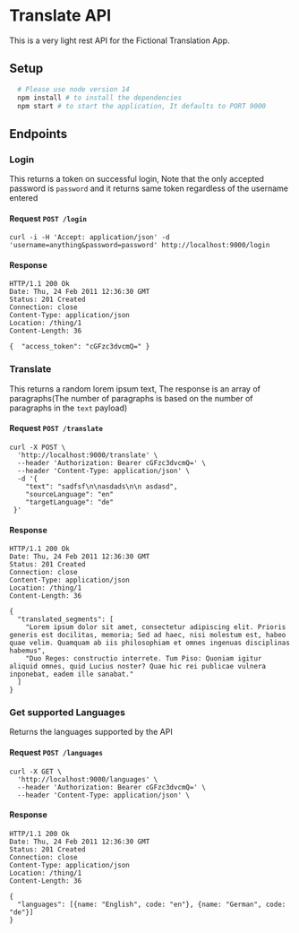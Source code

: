 # Translate API

This is a very light rest API for the Fictional Translation App.

## Setup

```bash
  # Please use node version 14
  npm install # to install the dependencies
  npm start # to start the application, It defaults to PORT 9000
```

## Endpoints

### Login
This returns a token on successful login, Note that the only accepted password is `password` and it returns same token regardless of the username entered

#### Request `POST /login`

    curl -i -H 'Accept: application/json' -d 'username=anything&password=password' http://localhost:9000/login

#### Response

    HTTP/1.1 200 Ok
    Date: Thu, 24 Feb 2011 12:36:30 GMT
    Status: 201 Created
    Connection: close
    Content-Type: application/json
    Location: /thing/1
    Content-Length: 36

    {  "access_token": "cGFzc3dvcmQ=" }


### Translate
This returns a random lorem ipsum text, The response is an array of paragraphs(The number of paragraphs is based on the number of paragraphs in the `text` payload)
#### Request `POST /translate`

    curl -X POST \
      'http://localhost:9000/translate' \
      --header 'Authorization: Bearer cGFzc3dvcmQ=' \
      --header 'Content-Type: application/json' \
      -d '{
        "text": "sadfsf\n\nasdads\n\n asdasd",
        "sourceLanguage": "en"
        "targetLanguage": "de"
     }'

#### Response

    HTTP/1.1 200 Ok
    Date: Thu, 24 Feb 2011 12:36:30 GMT
    Status: 201 Created
    Connection: close
    Content-Type: application/json
    Location: /thing/1
    Content-Length: 36

    { 
      "translated_segments": [ 
        "Lorem ipsum dolor sit amet, consectetur adipiscing elit. Prioris generis est docilitas, memoria; Sed ad haec, nisi molestum est, habeo quae velim. Quamquam ab iis philosophiam et omnes ingenuas disciplinas habemus", 
        "Duo Reges: constructio interrete. Tum Piso: Quoniam igitur aliquid omnes, quid Lucius noster? Quae hic rei publicae vulnera inponebat, eadem ille sanabat."
      ]
    }

### Get supported Languages
Returns the languages supported by the API
#### Request `POST /languages`

    curl -X GET \
      'http://localhost:9000/languages' \
      --header 'Authorization: Bearer cGFzc3dvcmQ=' \
      --header 'Content-Type: application/json' \

#### Response

    HTTP/1.1 200 Ok
    Date: Thu, 24 Feb 2011 12:36:30 GMT
    Status: 201 Created
    Connection: close
    Content-Type: application/json
    Location: /thing/1
    Content-Length: 36

    { 
      "languages": [{name: "English", code: "en"}, {name: "German", code: "de"}]
    }
